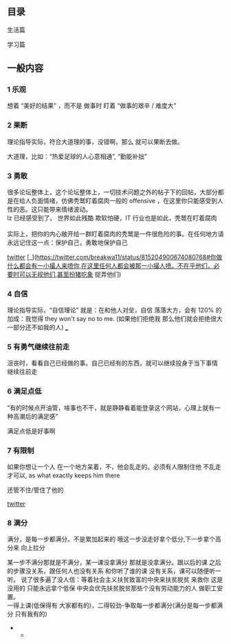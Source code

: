 #

## 目录

生活篇

学习篇

## 一般内容

### 1 乐观

想着 “美好的结果” ，而不是 做事时 盯着 “做事的艰辛 / 难度大”

### 2 果断

理论指导实际，符合大道理的事，没错啊，那么 就可以果断去做。

大道理，比如：“热爱足球的人心意相通”, “勤能补拙”

### 3 勇敢

很多论坛整体上，这个论坛整体上，一切技术问题之外的帖子下的回帖，大部分都是在给人负面情绪，仿佛秃鹫盯着腐肉一般的 offensive ，在这里你只能感受到人性的恶。这只能带来情绪波动。  <br>
lz 已经感受到了。 世界如此残酷 欺软怕硬，IT 行业也是如此，秃鹫在盯着腐肉 <br><br>
实际上，把你的内心敞开给一群盯着腐肉的秃鹫是一件很危险的事。在任何地方请永远记住这一点：保护自己，勇敢地保护自己<br>

[twitter](https://twitter.com/keithboykin/status/822900784144744448#去你妈的) [_](https://twitter.com/breakwa11/status/815204900674080768#你做什么都会有一小撮人来喷你,在这里任何人都会被那一小撮人喷。不在乎他们，必要时可以无视他们,甚至扮猪吃象 捉弄他们) <br>

### 4 自信

理论指导实际，“自信理论” 就是：在和他人对垒，自信 落落大方，会有 120% 的加成：我觉得 they won't say no to me. (如果他们拒绝我 那么他们就会拒绝很大一部分还不如我的人) [_](https://twitter.com/AustralianOpen/status/823848022102552576)

### 5 有勇气继续往前走

沮丧时，看看自己已经做的事。自己已经有的东西，就可以继续投身于当下事情 继续往前走

### 6 满足点低

“有的时候点开油管，啥事也不干，就是静静看着能登录这个网站，心理上就有一种高潮后的满足感”

满足点低是好事啊

### 7 有限制

如果你想让一个人 在一个地方呆着，不，他会乱走的。必须有人限制住他 不乱走 才可以, as what exactly keeps him there

还管不住/管住了他的

[twitter](https://twitter.com/SouthParkVid/status/821894207887417344)

### 8 满分

满分，是每一步都满分。不是累加起来的 哦这一步没走好拿个低分,下一步拿个高分来 向上拉分

某一步不满分那就是不满分，某一课没拿满分 那就是没拿满分。跟以后的课 之后的步骤没关系，跟任何人也没有关系 和你听了谁的课 没有关系，课可以随便听一听。
说了很多遍了没人信：等着社会主义扶贫致富的中央来扶贫脱贫 来救你 这是没用的 只能永远拿个低保 中央会优先扶贫脱贫那些个没有劳动能力的人 做职工安置。<br />
一得上课(低保得有 大家都有的)，二得较劲-争取每一步都满分(满分是每一步都满分 只有我有的)



- -
